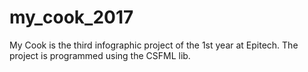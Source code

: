 # my_cook_2017

My Cook is the third infographic project of the 1st year at Epitech.
The project is programmed using the CSFML lib.
